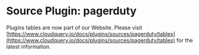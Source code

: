 # Source Plugin: pagerduty

Plugins tables are now part of our Website. Please visit [https://www.cloudquery.io/docs/plugins/sources/pagerduty/tables](https://www.cloudquery.io/docs/plugins/sources/pagerduty/tables) for the latest information.